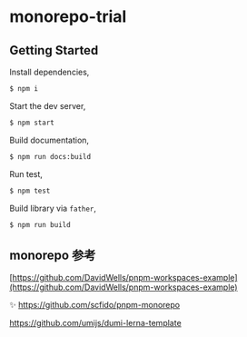 # monorepo-trial

## Getting Started

Install dependencies,

```bash
$ npm i
```

Start the dev server,

```bash
$ npm start
```

Build documentation,

```bash
$ npm run docs:build
```

Run test,

```bash
$ npm test
```

Build library via `father`,

```bash
$ npm run build
```

## monorepo 参考
[https://github.com/DavidWells/pnpm-workspaces-example](https://github.com/DavidWells/pnpm-workspaces-example)

✨ https://github.com/scfido/pnpm-monorepo


https://github.com/umijs/dumi-lerna-template
